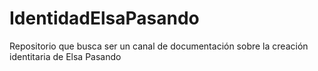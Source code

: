 # IdentidadElsaPasando
Repositorio que busca ser un canal de documentación sobre la creación identitaria de Elsa Pasando
